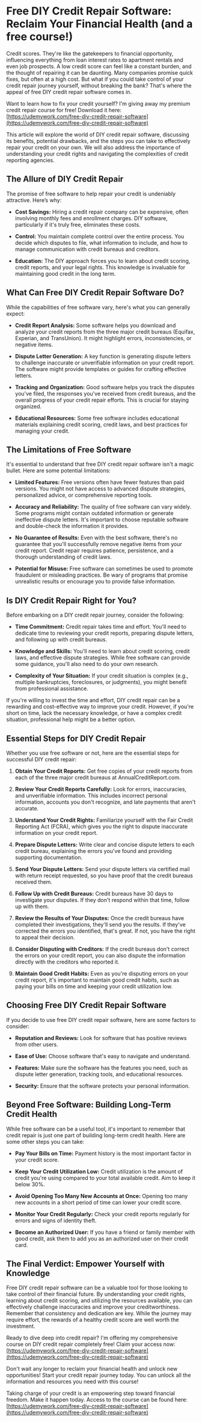 # Free DIY Credit Repair Software: Reclaim Your Financial Health (and a free course!)

Credit scores. They're like the gatekeepers to financial opportunity, influencing everything from loan interest rates to apartment rentals and even job prospects. A low credit score can feel like a constant burden, and the thought of repairing it can be daunting. Many companies promise quick fixes, but often at a high cost. But what if you could take control of your credit repair journey yourself, without breaking the bank? That's where the appeal of free DIY credit repair software comes in.

Want to learn how to fix your credit yourself? I'm giving away my premium credit repair course for free! Download it here: [https://udemywork.com/free-diy-credit-repair-software](https://udemywork.com/free-diy-credit-repair-software)

This article will explore the world of DIY credit repair software, discussing its benefits, potential drawbacks, and the steps you can take to effectively repair your credit on your own. We will also address the importance of understanding your credit rights and navigating the complexities of credit reporting agencies.

## The Allure of DIY Credit Repair

The promise of free software to help repair your credit is undeniably attractive. Here’s why:

*   **Cost Savings:** Hiring a credit repair company can be expensive, often involving monthly fees and enrollment charges. DIY software, particularly if it's truly free, eliminates these costs.

*   **Control:** You maintain complete control over the entire process. You decide which disputes to file, what information to include, and how to manage communication with credit bureaus and creditors.

*   **Education:** The DIY approach forces you to learn about credit scoring, credit reports, and your legal rights. This knowledge is invaluable for maintaining good credit in the long term.

## What Can Free DIY Credit Repair Software Do?

While the capabilities of free software vary, here's what you can generally expect:

*   **Credit Report Analysis:** Some software helps you download and analyze your credit reports from the three major credit bureaus (Equifax, Experian, and TransUnion). It might highlight errors, inconsistencies, or negative items.

*   **Dispute Letter Generation:** A key function is generating dispute letters to challenge inaccurate or unverifiable information on your credit report. The software might provide templates or guides for crafting effective letters.

*   **Tracking and Organization:** Good software helps you track the disputes you've filed, the responses you've received from credit bureaus, and the overall progress of your credit repair efforts. This is crucial for staying organized.

*   **Educational Resources:** Some free software includes educational materials explaining credit scoring, credit laws, and best practices for managing your credit.

## The Limitations of Free Software

It's essential to understand that free DIY credit repair software isn't a magic bullet. Here are some potential limitations:

*   **Limited Features:** Free versions often have fewer features than paid versions. You might not have access to advanced dispute strategies, personalized advice, or comprehensive reporting tools.

*   **Accuracy and Reliability:** The quality of free software can vary widely. Some programs might contain outdated information or generate ineffective dispute letters. It's important to choose reputable software and double-check the information it provides.

*   **No Guarantee of Results:** Even with the best software, there's no guarantee that you'll successfully remove negative items from your credit report. Credit repair requires patience, persistence, and a thorough understanding of credit laws.

*   **Potential for Misuse:** Free software can sometimes be used to promote fraudulent or misleading practices. Be wary of programs that promise unrealistic results or encourage you to provide false information.

## Is DIY Credit Repair Right for You?

Before embarking on a DIY credit repair journey, consider the following:

*   **Time Commitment:** Credit repair takes time and effort. You'll need to dedicate time to reviewing your credit reports, preparing dispute letters, and following up with credit bureaus.

*   **Knowledge and Skills:** You'll need to learn about credit scoring, credit laws, and effective dispute strategies. While free software can provide some guidance, you'll also need to do your own research.

*   **Complexity of Your Situation:** If your credit situation is complex (e.g., multiple bankruptcies, foreclosures, or judgments), you might benefit from professional assistance.

If you're willing to invest the time and effort, DIY credit repair can be a rewarding and cost-effective way to improve your credit. However, if you're short on time, lack the necessary knowledge, or have a complex credit situation, professional help might be a better option.

## Essential Steps for DIY Credit Repair

Whether you use free software or not, here are the essential steps for successful DIY credit repair:

1.  **Obtain Your Credit Reports:** Get free copies of your credit reports from each of the three major credit bureaus at AnnualCreditReport.com.

2.  **Review Your Credit Reports Carefully:** Look for errors, inaccuracies, and unverifiable information. This includes incorrect personal information, accounts you don't recognize, and late payments that aren't accurate.

3.  **Understand Your Credit Rights:** Familiarize yourself with the Fair Credit Reporting Act (FCRA), which gives you the right to dispute inaccurate information on your credit report.

4.  **Prepare Dispute Letters:** Write clear and concise dispute letters to each credit bureau, explaining the errors you've found and providing supporting documentation.

5.  **Send Your Dispute Letters:** Send your dispute letters via certified mail with return receipt requested, so you have proof that the credit bureaus received them.

6.  **Follow Up with Credit Bureaus:** Credit bureaus have 30 days to investigate your disputes. If they don't respond within that time, follow up with them.

7.  **Review the Results of Your Disputes:** Once the credit bureaus have completed their investigations, they'll send you the results. If they've corrected the errors you identified, that's great. If not, you have the right to appeal their decision.

8.  **Consider Disputing with Creditors:** If the credit bureaus don't correct the errors on your credit report, you can also dispute the information directly with the creditors who reported it.

9.  **Maintain Good Credit Habits:** Even as you're disputing errors on your credit report, it's important to maintain good credit habits, such as paying your bills on time and keeping your credit utilization low.

## Choosing Free DIY Credit Repair Software

If you decide to use free DIY credit repair software, here are some factors to consider:

*   **Reputation and Reviews:** Look for software that has positive reviews from other users.

*   **Ease of Use:** Choose software that's easy to navigate and understand.

*   **Features:** Make sure the software has the features you need, such as dispute letter generation, tracking tools, and educational resources.

*   **Security:** Ensure that the software protects your personal information.

## Beyond Free Software: Building Long-Term Credit Health

While free software can be a useful tool, it's important to remember that credit repair is just one part of building long-term credit health. Here are some other steps you can take:

*   **Pay Your Bills on Time:** Payment history is the most important factor in your credit score.

*   **Keep Your Credit Utilization Low:** Credit utilization is the amount of credit you're using compared to your total available credit. Aim to keep it below 30%.

*   **Avoid Opening Too Many New Accounts at Once:** Opening too many new accounts in a short period of time can lower your credit score.

*   **Monitor Your Credit Regularly:** Check your credit reports regularly for errors and signs of identity theft.

*   **Become an Authorized User:** If you have a friend or family member with good credit, ask them to add you as an authorized user on their credit card.

## The Final Verdict: Empower Yourself with Knowledge

Free DIY credit repair software can be a valuable tool for those looking to take control of their financial future. By understanding your credit rights, learning about credit scoring, and utilizing the resources available, you can effectively challenge inaccuracies and improve your creditworthiness. Remember that consistency and dedication are key. While the journey may require effort, the rewards of a healthy credit score are well worth the investment.

Ready to dive deep into credit repair? I'm offering my comprehensive course on DIY credit repair completely free! Claim your access now: [https://udemywork.com/free-diy-credit-repair-software](https://udemywork.com/free-diy-credit-repair-software)

Don't wait any longer to reclaim your financial health and unlock new opportunities! Start your credit repair journey today. You can unlock all the information and resources you need with this course!

Taking charge of your credit is an empowering step toward financial freedom. Make it happen today. Access to the course can be found here: [https://udemywork.com/free-diy-credit-repair-software](https://udemywork.com/free-diy-credit-repair-software)

